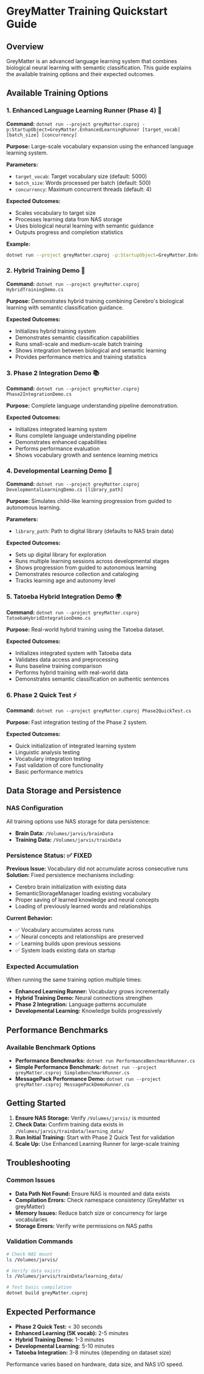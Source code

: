 # GreyMatter Training Quickstart Guide

## Overview

GreyMatter is an advanced language learning system that combines biological neural learning with semantic classification. This guide explains the available training options and their expected outcomes.

## Available Training Options

### 1. Enhanced Language Learning Runner (Phase 4) 🚀
**Command:** `dotnet run --project greyMatter.csproj -p:StartupObject=GreyMatter.EnhancedLearningRunner [target_vocab] [batch_size] [concurrency]`

**Purpose:** Large-scale vocabulary expansion using the enhanced language learning system.

**Parameters:**
- `target_vocab`: Target vocabulary size (default: 5000)
- `batch_size`: Words processed per batch (default: 500)
- `concurrency`: Maximum concurrent threads (default: 4)

**Expected Outcomes:**
- Scales vocabulary to target size
- Processes learning data from NAS storage
- Uses biological neural learning with semantic guidance
- Outputs progress and completion statistics

**Example:**
```bash
dotnet run --project greyMatter.csproj -p:StartupObject=GreyMatter.EnhancedLearningRunner 10000 1000 8
```

### 2. Hybrid Training Demo 🎯
**Command:** `dotnet run --project greyMatter.csproj HybridTrainingDemo.cs`

**Purpose:** Demonstrates hybrid training combining Cerebro's biological learning with semantic classification guidance.

**Expected Outcomes:**
- Initializes hybrid training system
- Demonstrates semantic classification capabilities
- Runs small-scale and medium-scale batch training
- Shows integration between biological and semantic learning
- Provides performance metrics and training statistics

### 3. Phase 2 Integration Demo 📚
**Command:** `dotnet run --project greyMatter.csproj Phase2IntegrationDemo.cs`

**Purpose:** Complete language understanding pipeline demonstration.

**Expected Outcomes:**
- Initializes integrated learning system
- Runs complete language understanding pipeline
- Demonstrates enhanced capabilities
- Performs performance evaluation
- Shows vocabulary growth and sentence learning metrics

### 4. Developmental Learning Demo 🌱
**Command:** `dotnet run --project greyMatter.csproj DevelopmentalLearningDemo.cs [library_path]`

**Purpose:** Simulates child-like learning progression from guided to autonomous learning.

**Parameters:**
- `library_path`: Path to digital library (defaults to NAS brain data)

**Expected Outcomes:**
- Sets up digital library for exploration
- Runs multiple learning sessions across developmental stages
- Shows progression from guided to autonomous learning
- Demonstrates resource collection and cataloging
- Tracks learning age and autonomy level

### 5. Tatoeba Hybrid Integration Demo 🌍
**Command:** `dotnet run --project greyMatter.csproj TatoebaHybridIntegrationDemo.cs`

**Purpose:** Real-world hybrid training using the Tatoeba dataset.

**Expected Outcomes:**
- Initializes integrated system with Tatoeba data
- Validates data access and preprocessing
- Runs baseline training comparison
- Performs hybrid training with real-world data
- Demonstrates semantic classification on authentic sentences

### 6. Phase 2 Quick Test ⚡
**Command:** `dotnet run --project greyMatter.csproj Phase2QuickTest.cs`

**Purpose:** Fast integration testing of the Phase 2 system.

**Expected Outcomes:**
- Quick initialization of integrated learning system
- Linguistic analysis testing
- Vocabulary integration testing
- Fast validation of core functionality
- Basic performance metrics

## Data Storage and Persistence

### NAS Configuration
All training options use NAS storage for data persistence:
- **Brain Data:** `/Volumes/jarvis/brainData`
- **Training Data:** `/Volumes/jarvis/trainData`

### Persistence Status: ✅ FIXED
**Previous Issue:** Vocabulary did not accumulate across consecutive runs
**Solution:** Fixed persistence mechanisms including:
- Cerebro brain initialization with existing data
- SemanticStorageManager loading existing vocabulary
- Proper saving of learned knowledge and neural concepts
- Loading of previously learned words and relationships

**Current Behavior:** 
- ✅ Vocabulary accumulates across runs
- ✅ Neural concepts and relationships are preserved
- ✅ Learning builds upon previous sessions
- ✅ System loads existing data on startup

### Expected Accumulation
When running the same training option multiple times:
- **Enhanced Learning Runner:** Vocabulary grows incrementally
- **Hybrid Training Demo:** Neural connections strengthen
- **Phase 2 Integration:** Language patterns accumulate
- **Developmental Learning:** Knowledge builds progressively

## Performance Benchmarks

### Available Benchmark Options
- **Performance Benchmarks:** `dotnet run PerformanceBenchmarkRunner.cs`
- **Simple Performance Benchmark:** `dotnet run --project greyMatter.csproj SimpleBenchmarkRunner.cs`
- **MessagePack Performance Demo:** `dotnet run --project greyMatter.csproj MessagePackDemoRunner.cs`

## Getting Started

1. **Ensure NAS Storage:** Verify `/Volumes/jarvis/` is mounted
2. **Check Data:** Confirm training data exists in `/Volumes/jarvis/trainData/learning_data/`
3. **Run Initial Training:** Start with Phase 2 Quick Test for validation
4. **Scale Up:** Use Enhanced Learning Runner for large-scale training

## Troubleshooting

### Common Issues
- **Data Path Not Found:** Ensure NAS is mounted and data exists
- **Compilation Errors:** Check namespace consistency (GreyMatter vs greyMatter)
- **Memory Issues:** Reduce batch size or concurrency for large vocabularies
- **Storage Errors:** Verify write permissions on NAS paths

### Validation Commands
```bash
# Check NAS mount
ls /Volumes/jarvis/

# Verify data exists
ls /Volumes/jarvis/trainData/learning_data/

# Test basic compilation
dotnet build greyMatter.csproj
```

## Expected Performance

- **Phase 2 Quick Test:** < 30 seconds
- **Enhanced Learning (5K vocab):** 2-5 minutes
- **Hybrid Training Demo:** 1-3 minutes
- **Developmental Learning:** 5-10 minutes
- **Tatoeba Integration:** 3-8 minutes (depending on dataset size)

Performance varies based on hardware, data size, and NAS I/O speed.
